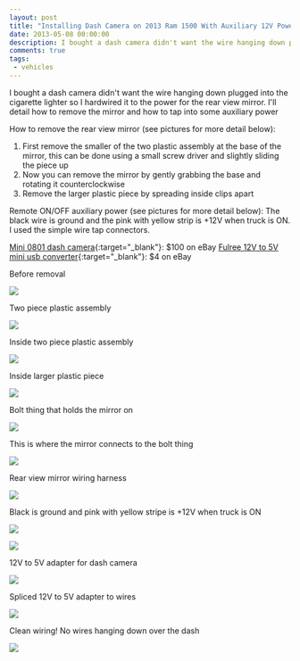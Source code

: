 ```yaml
---
layout: post
title: "Installing Dash Camera on 2013 Ram 1500 With Auxiliary 12V Power"
date: 2013-05-08 00:00:00
description: I bought a dash camera didn't want the wire hanging down plugged into the cigarette lighter so I hardwired it to the power for the rear view mirror. I'll detail how to remove the mirror and how to tap into some auxiliary power
comments: true
tags: 
 - vehicles
---
```


I bought a dash camera didn't want the wire hanging down plugged into the cigarette lighter so I hardwired it to the power for the rear view mirror. I'll detail how to remove the mirror and how to tap into some auxiliary power

How to remove the rear view mirror (see pictures for more detail below):
1) First remove the smaller of the two plastic assembly at the base of the mirror, this can be done using a small screw driver and slightly sliding the piece up
2) Now you can remove the mirror by gently grabbing the base and rotating it counterclockwise 
3) Remove the larger plastic piece by spreading inside clips apart

Remote ON/OFF auxiliary power (see pictures for more detail below): 
The black wire is ground and the pink with yellow strip is +12V when truck is ON. I used the simple wire tap connectors. 

[Mini 0801 dash camera](http://dashcamtalk.com/mini-0801){:target="_blank"}: $100 on eBay
[Fulree 12V to 5V mini usb converter](http://amzn.com/B00CPW49US){:target="_blank"}: $4 on eBay

Before removal

![](https://lh3.googleusercontent.com/3uAcbzeiRrZ6Aa4qflhXIHji7UXw-u1ozryvpMm4wX-792XoAcLZcq6LglVDAwBEjx3A0bUrJfdS8zS15o5xYUSTreiz4uXRPCLOLQYT9XNCow0y68cbDf_EAK77ZLn5WldEAr0-VpC6QuyE5TdEZZI8H-dhwYarqiyYljufHTBs7tyfE1AXBFTGEkWi0j1lqf6G0JscBB0oruHwhK2xgHc47xR1dgI-pzNHs2axoqCy7W7nxa1POzoxFnGWtjBwSsaPo-_GaNu-sXuNsTfoZe-lIwoUGQPsixTuLBzMdcQKozM5S7dQecghCF_6AgGJiVA245bHZgIAmzZAb6ZRYFQ3KK5PomAMOWoEI8kKShLgNphSh9wWapKBvN5UqE9mzDz0C5Hz1yZYtB8agvlV6rFZKrD3KyOTBUJWf5735vT82ecO5MMp5gvuWgIsMY_sVPute2tiAV2uTzduMMdh3q2-ubn3gDVLQpQohtf4OD6UTX9_Bm3TTl5v9X7KNtRyxHZ7R5eWweruoViMs6VoYNP6PcwyV2vaVLfvvDIWveINa6H4jsUFg6XLF77fSe8jEiVHRh0KFF8q0zSFxW1e84EoM4Gyx33vcI_SUCd5Qp6tmLe4zcs0=w326-h244-no)

Two piece plastic assembly 

![](https://lh3.googleusercontent.com/1KCX9aVk883ngNkv29qE8bglfOsRrd26kHDOT2HW75gkWcqluz4aoHGYkT7L6iAsVL8mmK_2AjeRF22YmefOWjAc3Wg90F_Rrm5cQzS7LaCLiU87-3Fqj2pdGtnrLEjzLKIa-DcQAJErPaqJwhxL1HAW9HIsadR9w02vpw9z9GPuY7zTqwEpLuf9qVxclVWivd3N6uxZ-2uG-5FgSxxWZ3ssbJQILcr3ihkR8kmx_FdIXyj11tFEYE9QhXngcqZLJc7r8IXdYZXsuNIhtHkT1Bq-W9-r5W1-7c7IRN7Tc1ISoszgojTCrkSqsE5T5B1EPnPzrBhdGx532zLm_Boo8cj-Pb2VxV9Unoft6cpwbxo57ekjPD6HYr90hJsGNE1nNf3Zyo5EFyCJTZPeoxmmIMopeiSOaPSatc_yED-F6DYDuqhLJwkhzJJrl5_OQHrReOw7qbhrfRdpdEBQJOlfJYmlEFcNto-ySm8F8CansMr1j5gpAcbRmW4gjUXYnTvuM0jezHHKitYRHTY3VuikHoqc6tVD3_pyF4Wjfq_CXB1MY6SBMTXhiHC-1pjA5pJG8iAMv1OBgz5L_bKholANEGv6jYoakOndb0rRHnKt1F_njkZ7EfKB=w963-h722-no)

Inside two piece plastic assembly 

![](https://lh3.googleusercontent.com/wJaFKCmvL21dPRbnzCDI0euu3aEFzZvgPVHbgWmSL9a2WMsuliJ6U6M0f49XKsqsJ4cR5z2BvgIG29GSE3YVTGBnUkFpRYw6YHimFAsaWMnTVwrElXwXDTXwbcwo3q0gPOeF4X50eXr3oaujQJ3q2lm8GeiDj6t1NVkoWwaBt11YZRtrZ5ez4GdvuUuZrGanozFh6835t4itwqIXqYETN8Vpl9n-luxvqJXhPcJRDfVvBPdBLxlloNH6fLyBFNIYGUbivQ3rn7oi0Gm7zyRTh9_N-z1hFaeqpEaIxAnxDPg875jrjJKI69D5in41b-uDzarbv0Ecf-dY0D8zmR6QwtU8dMltdjWVsaV65LnAV9V4224i2tzVnT89QL9EKmc-_S_wv02WPQpyFcqbXEKnUw1lUc5Rh0noKvLauXc1A76A-AYj0Ak4K9xIaLgzLhB1r85aWNkoY-2VMr06zs4UqAvlSoxueGVWoC5t1fKO8pTmiHf1U6oaOivCKH5dpamM_7ms7KfwO-AqCqg80VRot7LMqr0ycauhO0YeQ3StxwkyqSP-suDVVO3yOZ_OzowatVX95S1mwTGfLEP1pUFgNXAIyQhy3JFxfPaObIVB5uYy5ozXda28=w963-h722-no)

Inside larger plastic piece

![](https://lh3.googleusercontent.com/H4-HgANsx9wNeWlAYwkRDpr1pGZfMrZ2y_4pxFP-eoKHk5d2NV09sSALj4TCdfhxRBWpr2U8mNrQZBBnGcYOrOfXW8f3ZM_JgTex_GMpa6RPJZH6TxVhtN2lm9ch4i4Bd3xn6Gx7Cs8pDF0nd1tkjEPxnWobiB2frypnB3PbMXTDkLLu-PaIZzxEthgP74gVqIF18uxDo08GBUXsVB4-v5RtDn6UvQXrzk1xZQfURnnGwJZ4R-T1yytMuLp-idNMVk_lHhSPeIJvMXDY_JEjJI7C8c20B1QHJfCs_uOi-ONRBsB1vXjJIZTj3QM81a3ADU6nJjl-pqbabkgbqHyazAwNp_4NYrDxGGqVHprFOmgJuLx6RTdNdwXE2_LbsOz6sV6tKLgGLIskiMdKpCOr8-imOVaTAShfBb1tN098vZGpSeQZFnlMHc0856DS0VMsPMyXkatIlQ9KnxUN1XNKeOVCtiX84FGEv2jrMfS3gd5YVGGy8oUW1j-kbnsDRJCd6ZjGoWUq2yr_S1vY8YPVJyZS3YQ-4W6832Y-MMqkxMF_1AC2e5Y5Em_BExWkq2o6EIgLk_ihjDT-zLryoQerPHRj1T0o_8VRTJ26omuaGir7bYludRvX=w963-h722-no)

Bolt thing that holds the mirror on

![](https://lh3.googleusercontent.com/KCU9WxbPYGdfqzQKYHUO3eesz0R6dwyDDo5xWjui-F6RIUsUlkQRlj0WFgtZqTCi8mYlj9d2DstGOA3AGVn5ntH4VPAze8mynlXW1xkzMoXQWuCN1_Z1QA20I1Yob0JYPy-Otj8Qtlc0ZeEwCEsFIb8NGcQ4ktvkD406uq_UnF-4lODzvruBhHT-ytwoQLrlfeITMPr1yEQTzAC96uFlwutTQyofREZgm6E0Xp4tPkpBWtf22kNFozOCGCz52j30hS-wEyY8ywfLlZvE2FfhRzu76yY-pxFVCthnH-PoqbppFh6eqdEZ3m05Q6l3hHzxlUzx2v7FndH7gJWy_QjN7UMrzE4LmlDWoqEJfC8k5ywanGIk5knNYhXWMvd6nFdIS-FfnTGFvdQywJhcTdS83DhnZn2-yLJxQn_5UjDHXaBWYA_4uzRceVyleoeUiLtmfiXtYtY9OhAz7QP7pTQo77frIiiTY3OuvK9GvrbqYWUj9LC66qWFHtc8Wjo3CJIPEptIqCaH0kZTRpJhwtvLJ1jye7Yq7cZIK4TV5DLkmH_y5FOEH4lEcrV_x6ttkxz61eRQejP3i-rHJofhE3Y9UcXg4Gb2e2BxdcDL46KyFdvN6glJPog4=w542-h722-no)

This is where the mirror connects to the bolt thing

![](https://lh3.googleusercontent.com/wmEdIg53Y-Dha4hTnf0EDd6icrLV8JkAEogsrEekLkpJoVubXD6eefWAwJlE5bU6L8I03XCo8E06itl9OzdFlNyXhYDNx-Mz97Nr_EaNEJ1yjfyz7qvoYlGbO1aQLbg1ogGszNlwg-OFhQ8tBEM-gvBkREfJ18w6R9OD8TaIcrxP32-EN6O3YxZ58o9mvwL66rGf89MNnjQj1-kc1BQLUuvcumMrzZLwDHqTWxWJagX6EYMsk_0NBd-QKGfXITKE5BYNaj28PsffYu-MKYUkVDkeOZ4FzqQ5dM5bBPxfIVkUOpAMclJUrEfLpsIFP1owBkg2UMPbEgSApdPI_snF4E_FIRdZuH10tIX-aA237S-CQBUumsTiitVFJMojhIi-RrZl8siiTc6NVI5eD9-b9CsmUNOqQhHa4cPckNqxATj7y4nX4yZ-TPI6VVeqRH92ekMLVDUHfJDVHZLSiBoDbzTvTqAGu5Q6fQNzBkZohldiLOqfGWYR-zb2PIBPWXlB6Uzx-GWAhvtu_y0iAF3Y9bBj-ZmURlauEbWxfCOl4zjba6V7Jbdpz59cyLH-Ta28RVmGhyYbo3Ri7vrYNoHW92B23qOIZ8oVZGD-_-eC0qUEJKsoKp6h=w542-h722-no)

Rear view mirror wiring harness

![](https://lh3.googleusercontent.com/2q4v6bcPPplKrFnfHFr9YxFlagGz4ia2Fd-AGxcKih5jDl5iKBuCrBiVdiyTi1EMUX2ECQvRuEzJJPbZoUIPIxnXj-W4lUp10ysZqe0DXcPe-1nVtvPq77XKK3LjWwyd2f9SIpnEjU-nlN2BDPnsaLSEvCoQgy2wTBEAfTYatlmPSkdhMBTjzqwfyUTUFkU6ZTmw7y_aeFMYhzFDbFgcT23PpKLpC-9MEWLPBIYq7oIlP4Jq0KJqRS52o9P8xPPLVycoIOZxPIUW5BCI1IKHOyCJvHQiSI1Pe1kl2iqWbRbNwCR1ygH9OVy9FtS0pi6NueU_8bvy3j0WZZKJ2ZumQLyHElzn2HsY8qkaVmIXaWEIEc5xyC_ZuNh6SZVXOKdIdMOQZX6RdBbFq6C4SHfSj3_T55NE_Z5r3Zuhay6mqCtcxJUWJwiIboNvnICYsv0Ou24IHzbJsBYbE7qf86ikTXyfBQ9OLolTHzZ_SjGULjYXnoYYsyYVgxSJcWJMHywp9aFLMWhUDGm3UaXxv2t9DrB_ZpJhG_O3Uiugf-aycPPJZKrhcdZTPC-aw8bDqOxPXhtYG4bXFqdt2KdU3Vwv3KfLD5aNM-_QiCZN0xXo5I-flGiZ7wXs=w542-h722-no)

Black is ground and pink with yellow stripe is +12V when truck is ON

![](https://lh3.googleusercontent.com/qw3lEhq-AlQpnq-2dYv2DW92WWm7BuUvUtbuuGTkfyTvfhpMdGqYBcq6WEjcvhhe-cUiIvr4DEVyXRIaaWrza1nQsX8taSBp-gaORy0VvNjWvPcOMgSdB7QxQxch7ghAMjOkUB-kOcJVfPHWfR2aqRZrb3j7LdIMm6ssDTjy95EfNqbRkTfD-loDQKUVDY8mnhzV3giLIB8vdjT7aiGO-OMie-5oOUNeXJ4cTVTZ-90QiMBQWGQxl_-9D2dSS_9Jgovg4VQnAshTQMpj7VU-WB3nGlfIJoyM3myFB96Vx0wiaVWd-NpABmhj8bfbouixVE4stTTx0YDWQU5u4pDWp3jOsc26yJ39yspomm_6bAqe5izV6d0X60jVECDk0YgTyQMokb-BIjvoEO-1t6peQvw4J1QLArSYsXxmi4M8tiZ40-LQLJIhYx1gUh38gsi3itn27l5vP8S5y63XAawS9autUMfc4TYewaGMZQNAlnjisf-uhRuzVwwO87Hs1NlU3n8NhlSUsvSjnqwf6LfTl1QO19A5Qj5kfnjJtykGiKqksmuhvBAjtuTkRF47C2mUAJLytr22m8gZucWCi4LUXARyyTwwOFMnZxpZ_ChVZphoCAz8tBA-=w542-h722-no)

![](https://lh3.googleusercontent.com/Q2PGLZh7MDK70NrS6K-EiNYVHgbyAQZa74910H4kuITHQnYyLlxBhr8R8u9YTICA4Zuy_HH-ReX3Kfaz66o4BlexOG3xLfQ36UR6ytpS560P1akyDiB-1C6Y3Mb3BF6t8hZQgIwqtih2Vk-g_BBy93WSMByKeHW0oilzFG8Yw6b34NqrZqApT_MukKmQEf3vg6O3rU8w2pQ-QJ2zF3U_v5yYgV01PbSO5EupXmUvzeZNKBIJwQV3cVXbfgvaEXHXM7eJjGea_YK-2DBXPq-AqZcPlaAeWCTAB5GciZcnmTeE1BBZDw5I6LePkMkB2Qq5g0gTe4s4JzgDXKeViroHcOV5VQhxY-YTqlUKaz4_JVgSW3MTPXsmoUVDfRJb8GExC0PCWaQSWYkNAHQTDd_rBS7p-RU9heoaJKbUHSQND2wiC74m-B_nfgCODkbzpGrZYIIhg8Yv5zS5pzvAE1xU9ucl8ukWeAkYZMMV0sbL6ZnB6a6bBnXZVrcTXQdYkdbcZuS4bQnbpb7CcmBq-4IAkYRqDnj5PH1gNAG3dgA27L02zmpNJC9zUXBfhnKnvJJ_Bsxq0c8iIGnD7cba08h1iW1HLhSO2vYK7o09AyqdziTFPErumhy3=w542-h722-no)

12V to 5V adapter for dash camera

![](https://lh3.googleusercontent.com/tQnjvc55_bHz0l1QBDHWYnwgj5-6zLbrT7_GlT3_M4g38Lj2DbvL7QBEMmI_KsHsy5KzNDwSdmzgZP7UdIiQYaN8VYMvI3uBwxxbV2cOfsdsYKiYNRSxm-lx0WCtT8opNn2d601cHaW9el-7ggalAv3l_jeo4FJ8ClzBUfoGyeRJJX6dYfo0aW5QdFnlKdYSXzic_cO-Ea42Fx5byKa1MmjsuedBTRD0bmAVm5e2hhvG7hyhgiAOy63rPj5PjXQPoNfk4dCJCfVEMs-kwJgxhzWM2ozG14Dk5042BNEUYLbV04U9o9UnewbTZcEXtdd0pf2N7goH0_cV6v5vUG20TaFPE6cM3husFr_JokMHG3U679viF5rb5gAyIZuIjRUOMCsgiWTmuv9EbkEz5TNNZ74w8QFrvKqp6XLT5hKkqCKlguTh8YRnT9x5UjhUxdqyjLwpNau7WgDfgOQDKslcae1sJJlSeyhVx5ircMv4BupllJQd7wwvA2xuj4caCrAEpTK53VyDTy7zVU_7RC9foqLo5RDmlgzTsobIqFO1W2XhitOxO1xUCBf7dCrKSDYQ3sCCk4lcxXtDsWgO9oI8LP2QlCSN2hnhPTmGCAyTS4YKIoj3cgiO=w963-h722-no)

Spliced 12V to 5V adapter to wires

![](https://lh3.googleusercontent.com/2FRaxY4CFPdCq6JKZxmpW0MkQPvJrjnVLjic4OAXgAJ-W6WVGXrlMp1PPyCZL2StMqYJm7pUqdt9Af2zxbvtBJHjW9MmOZaU1qW0xReNWOKpUDuVNZu7uUVX1HTznsifZaJ64xNbnBqJVmiWacrpTVLr7hAo4S55KyjJv3u5op2eyT5R-Iq5byMG2stESc5oseBKHwH3QzxUmuZEa6YGmfebtI2YfOiSJymEeMTgL9f95eUUYNdrXXj2boCJkcmZz2_nBvySNZJwIIZJ1zYSdvl7k9HEpXhjlD0nb0Wk2T4tbrTthdliOQiIpMHO3JdFEetadsNYhgfWuielC5hHr7nVeB-gRxPYvjkofeX3mLeGqtw_yC5ydga_IwQ9I_teNKM43WnEVTTdWOQCEU8CCvYJafVdaXoZBE_q93bqdQQtw1cTNGVUUQDVROOix_QrDCaUYV9Z_z4eL-OvfLKRwTkItbA_fbbHrkWtvZahIeudDByVwzOEYC-wHN-MsIPL5CnlSQRqq1KWqKW8pKg3x9zb3tMD9m3ZceDQttapwb7ktY-_Zefh3UNeM9SOZnULwTx_bGn-l3GiPUZG4gkX3w3g_mtN7DMWZtfnrqqSfuIngSGYSTSV=w542-h722-no)

Clean wiring! No wires hanging down over the dash

![](https://lh3.googleusercontent.com/CEcw6BPeQpOCJoGySuiw9JhuyN4Mck2NmACE8HLeKwMxJsNqj0geR7C7oVMYthFO-UR1Dii5kzIMgDpyswfXWRIQmODbxcuDj3IYaMTcaoX3SbbdkNugoCoZfF7RJvu6BrSVthYu4HHvUNezRmaXew2qaW4d6FRuNPauJCKvBQ6LZEK1SshIDUOpIQ4c02CkEaq7uSZ8mvuIjvOF8EKBk-30OiakoBpLcaa-Ohdf0tyM2PjLUgTEV14IvL7-EiCLsARMZqVIDm60HAWH14hHPrNQ1CSA-6ZmgBnpv92wDA9xdo-UNvy01gL7o_COvYfasJojGkIqahV9jEaq9XTj1bJVBRPtzO_pmJW9HwewvgcDM20G9R1Ay6ge9FERBfHRZvCeSiQgJnLhnqScr4MDvCaS1P1wZIJqYXVDTduBR3vUCcZL-KePCpvUrer0Cza4M07gAd8oujy07sLeivGCXkdcdCdq14-Okq7YdumxaE68jPb1sbxApjgA9y955bjM9zOi7KC_3_wv_Bo5EpjU7voiXq4joP6AU1qqgkKkJQ-hoRuz_w7SUR1B8SsqRRlph4INV5Li2QQOwU_XPJ4viNDJBh75hsk4yS1x4nUUgSMZ0pMvHJP7=w542-h722-no)